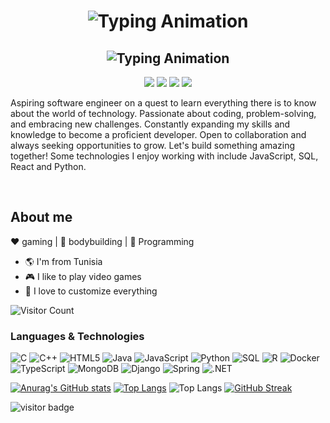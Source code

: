 <h1 align="center">
  <img src="https://readme-typing-svg.herokuapp.com?font=Fira+Code&size=30&duration=4000&pause=1000&color=000000&center=true&vCenter=true&width=435&lines=Hi+there+%F0%9F%91%8B;I'm+Raslen" alt="Typing Animation">
</h1> 
<h2 align="center">
  <img src="https://readme-typing-svg.herokuapp.com?font=Fira+Code&size=30&duration=4000&pause=1000&color=000000&center=true&vCenter=true&width=435&lines=A+cloud+engineering+student+from+Tunisia+%F0%9F%91%8B;A+devops+engineering+student+from+Tunisia+%F0%9F%91%8B" alt="Typing Animation">
</h2>

 

<p align="center">
    <a href="https://twitter.com/RaslenMiss45861"><img src="https://img.shields.io/badge/twitter-%231FA1F1?style=flat&logo=twitter&logoColor=white"/></a>
    <a href="https://www.linkedin.com/in/missaoui-raslen-6a8620298/"><img src="https://img.shields.io/badge/linkedin-%230177B5?style=flat&logo=linkedin&logoColor=white"/></a>
    <a href="https://www.youtube.com/c/mohamedabusrea"><img src="https://img.shields.io/badge/youtube-%23FF0000?style=flat&logo=youtube&logoColor=white"/></a>
    <a href="https://www.instagram.com/raslenmissaoui07/"><img src="https://img.shields.io/badge/instagram-%23E4415F?style=flat&logo=instagram&logoColor=white"/></a>
</p>
  
<p>Aspiring software engineer on a quest to learn everything there is to know about the world of technology. Passionate about coding, problem-solving, and embracing new challenges. Constantly expanding my skills and knowledge to become a proficient developer. Open to collaboration and always seeking opportunities to grow. Let's build something amazing together! Some technologies I enjoy working with include JavaScript, SQL, React and Python.</p>
</br>

## About me 

:heart: gaming | :black_heart: bodybuilding | :blue_heart: Programming

- :earth_americas: I'm from Tunisia
- :video_game: I like to play video games
- :gem: I love to customize everything 

![Visitor Count](https://profile-counter.glitch.me/{raslenraslen}/count.svg)

<h3 align="left">Languages & Technologies</h3> 

![C](https://img.shields.io/badge/-C-000000?style=flat&logo=c&logoWidth=30)
![C++](https://img.shields.io/badge/-C++-000000?style=flat&logo=c%2B%2B&logoWidth=30)
![HTML5](https://img.shields.io/badge/-HTML5-000000?style=flat&logo=html5&logoWidth=30)
![Java](https://img.shields.io/badge/-Java-000000?style=flat&logo=java&logoWidth=30)
![JavaScript](https://img.shields.io/badge/-JavaScript-000000?style=flat&logo=javascript&logoWidth=30)
![Python](https://img.shields.io/badge/-Python-000000?style=flat&logo=python&logoWidth=30)
![SQL](https://img.shields.io/badge/-SQL-000000?style=flat&logo=postgresql&logoWidth=30)
![R](https://img.shields.io/badge/-R-000000?style=flat&logo=r&logoWidth=30)
![Docker](https://img.shields.io/badge/-Docker-000000?style=flat&logo=docker&logoWidth=30)
![TypeScript](https://img.shields.io/badge/-TypeScript-000000?style=flat&logo=typescript&logoWidth=30)
![MongoDB](https://img.shields.io/badge/-MongoDB-000000?style=flat&logo=mongodb&logoWidth=30)
![Django](https://img.shields.io/badge/-Django-000000?style=flat&logo=django&logoWidth=30)
![Spring](https://img.shields.io/badge/-Spring-000000?style=flat&logo=spring&logoWidth=30)
![.NET](https://img.shields.io/badge/-.NET-000000?style=flat&logo=dotnet&logoWidth=30)



[![Anurag's GitHub stats](https://github-readme-stats.vercel.app/api?username=raslenraslen&theme=dark)](https://github.com/anuraghazra/github-readme-stats)
[![Top Langs](https://github-readme-stats.vercel.app/api/top-langs/?username=raslenraslen&layout=compact&theme=dark)](https://github.com/raslenraslen/github-readme-stats&layout=compact)
![Top Langs](https://github-readme-stats.vercel.app/api/top-langs/?username=raslenraslen&langs_count=8&theme=dark)
[![GitHub Streak](https://streak-stats.demolab.com/?user=raslenraslen&theme=dark)](https://git.io/streak-stats)

![visitor badge](https://visitor-badge.glitch.me/badge?page_id=raslenraslen.visitor-badge)

<!--
**raslenraslen/raslenraslen** is a ✨ _special_ ✨ repository because its `README.md` (this file) appears on your GitHub profile.

Here are some ideas to get you started:

- 🔭 I’m currently working on ...
- 🌱 I’m currently learning ...
- 👯 I’m looking to collaborate on ...
- 🤔 I’m looking for help with ...
- 💬 Ask me about ...
- 📫 How to reach me: ...
- 😄 Pronouns: ...
- ⚡ Fun fact: ...
-->

